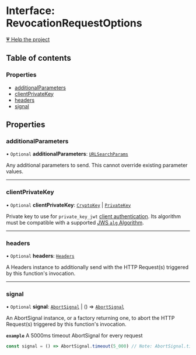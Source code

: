 # Interface: RevocationRequestOptions

[💗 Help the project](https://github.com/sponsors/panva)

## Table of contents

### Properties

- [additionalParameters](RevocationRequestOptions.md#additionalparameters)
- [clientPrivateKey](RevocationRequestOptions.md#clientprivatekey)
- [headers](RevocationRequestOptions.md#headers)
- [signal](RevocationRequestOptions.md#signal)

## Properties

### additionalParameters

• `Optional` **additionalParameters**: [`URLSearchParams`]( https://developer.mozilla.org/en-US/docs/Web/API/URLSearchParams )

Any additional parameters to send. This cannot override existing parameter values.

___

### clientPrivateKey

• `Optional` **clientPrivateKey**: [`CryptoKey`]( https://developer.mozilla.org/en-US/docs/Web/API/CryptoKey ) \| [`PrivateKey`](PrivateKey.md)

Private key to use for `private_key_jwt`
[client authentication](../types/ClientAuthenticationMethod.md). Its algorithm must be compatible with
a supported [JWS `alg` Algorithm](../types/JWSAlgorithm.md).

___

### headers

• `Optional` **headers**: [`Headers`]( https://developer.mozilla.org/en-US/docs/Web/API/Headers )

A Headers instance to additionally send with the HTTP Request(s) triggered by this function's invocation.

___

### signal

• `Optional` **signal**: [`AbortSignal`]( https://developer.mozilla.org/en-US/docs/Web/API/AbortSignal ) \| () => [`AbortSignal`]( https://developer.mozilla.org/en-US/docs/Web/API/AbortSignal )

An AbortSignal instance, or a factory returning one, to abort the HTTP Request(s) triggered by
this function's invocation.

**`example`** A 5000ms timeout AbortSignal for every request
  ```js
  const signal = () => AbortSignal.timeout(5_000) // Note: AbortSignal.timeout may not yet be available in all runtimes.
  ```
